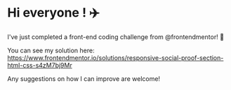 # Hi everyone ! :airplane:

I've just completed a front-end coding challenge from @frontendmentor! 🎉

You can see my solution here: https://www.frontendmentor.io/solutions/responsive-social-proof-section-html-css-s4zM7bj9Mr

Any suggestions on how I can improve are welcome!
